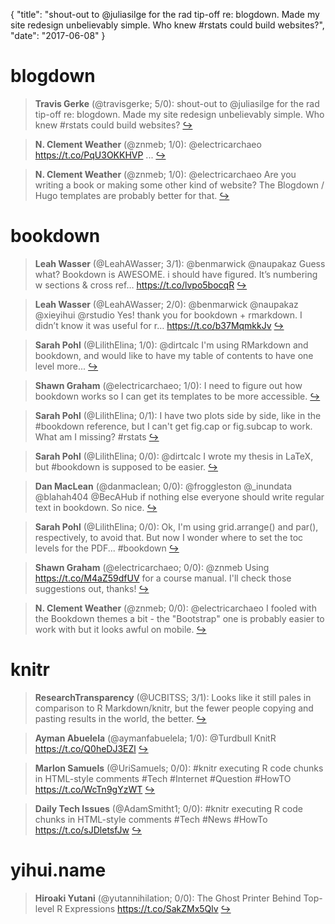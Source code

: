 {
  "title": "shout-out to @juliasilge for the rad tip-off re: blogdown. Made my site redesign unbelievably simple. Who knew #rstats could build websites?",
  "date": "2017-06-08"
}

# blogdown

> **Travis Gerke** (@travisgerke; 5/0): shout-out to @juliasilge for the rad tip-off re: blogdown. Made my site redesign unbelievably simple. Who knew #rstats could build websites?  [&#8618;](https://twitter.com/xieyihui/status/872647981367009282)

<!-- -->


> **N. Clement Weather** (@znmeb; 1/0): @electricarchaeo https://t.co/PqU3OKKHVP ...  [&#8618;](https://twitter.com/xieyihui/status/872604741691359232)

<!-- -->


> **N. Clement Weather** (@znmeb; 1/0): @electricarchaeo Are you writing a book or making some other kind of website? The Blogdown / Hugo templates are probably better for that.  [&#8618;](https://twitter.com/xieyihui/status/872599115900657664)

<!-- -->


# bookdown

> **Leah Wasser** (@LeahAWasser; 3/1): @benmarwick @naupakaz Guess what? Bookdown is AWESOME. i should have figured. It’s numbering w sections &amp; cross ref… https://t.co/lvpo5bocqR  [&#8618;](https://twitter.com/xieyihui/status/872855372226334720)

<!-- -->


> **Leah Wasser** (@LeahAWasser; 2/0): @benmarwick @naupakaz @xieyihui @rstudio Yes! thank you for bookdown + rmarkdown. I didn’t know it was useful for r… https://t.co/b37MqmkkJv  [&#8618;](https://twitter.com/xieyihui/status/872856356340072448)

<!-- -->


> **Sarah Pohl** (@LilithElina; 1/0): @dirtcalc I'm using RMarkdown and bookdown, and would like to have my table of contents to have one level more...  [&#8618;](https://twitter.com/xieyihui/status/872824183373406211)

<!-- -->


> **Shawn Graham** (@electricarchaeo; 1/0): I need to figure out how bookdown works so I can get its templates to be more accessible.  [&#8618;](https://twitter.com/xieyihui/status/872598370413621248)

<!-- -->


> **Sarah Pohl** (@LilithElina; 0/1): I have two plots side by side, like in the #bookdown reference, but I can't get fig.cap or fig.subcap to work. What am I missing? #rstats  [&#8618;](https://twitter.com/xieyihui/status/872741010404769792)

<!-- -->


> **Sarah Pohl** (@LilithElina; 0/0): @dirtcalc I wrote my thesis in LaTeX, but #bookdown is supposed to be easier.  [&#8618;](https://twitter.com/xieyihui/status/872897493377437700)

<!-- -->


> **Dan MacLean** (@danmaclean; 0/0): @froggleston @_inundata @blahah404 @BecAHub if nothing else everyone should write regular text in bookdown. So nice.  [&#8618;](https://twitter.com/xieyihui/status/872834038368792576)

<!-- -->


> **Sarah Pohl** (@LilithElina; 0/0): Ok, I'm using grid.arrange() and par(), respectively, to avoid that. But now I wonder where to set the toc levels for the PDF... #bookdown  [&#8618;](https://twitter.com/xieyihui/status/872810588103213056)

<!-- -->


> **Shawn Graham** (@electricarchaeo; 0/0): @znmeb Using https://t.co/M4aZ59dfUV for a course manual. I'll check those suggestions out, thanks!  [&#8618;](https://twitter.com/xieyihui/status/872603752972333056)

<!-- -->


> **N. Clement Weather** (@znmeb; 0/0): @electricarchaeo I fooled with the Bookdown themes a bit - the "Bootstrap" one is probably easier to work with but it looks awful on mobile.  [&#8618;](https://twitter.com/xieyihui/status/872599439461855232)

<!-- -->


# knitr

> **ResearchTransparency** (@UCBITSS; 3/1): Looks like it still pales in comparison to R Markdown/knitr, but the fewer people copying and pasting results in the world, the better.  [&#8618;](https://twitter.com/xieyihui/status/872700765827022848)

<!-- -->


> **Ayman Abuelela** (@aymanfabuelela; 1/0): @Turdbull KnitR https://t.co/Q0heDJ3EZl  [&#8618;](https://twitter.com/xieyihui/status/872625295345553408)

<!-- -->


> **Marlon Samuels** (@UriSamuels; 0/0): #knitr executing R code chunks in HTML-style comments
#Tech #Internet #Question #HowTO
https://t.co/WcTn9gYzWT  [&#8618;](https://twitter.com/xieyihui/status/872814388633272320)

<!-- -->


> **Daily Tech Issues** (@AdamSmitht1; 0/0): #knitr executing R code chunks in HTML-style comments
#Tech #News #HowTo
https://t.co/sJDletsfJw  [&#8618;](https://twitter.com/xieyihui/status/872814345536798721)

<!-- -->


# yihui.name

> **Hiroaki Yutani** (@yutannihilation; 0/0): The Ghost Printer Behind Top-level R Expressions
https://t.co/SakZMx5Qlv  [&#8618;](https://twitter.com/xieyihui/status/872813809282334721)

<!-- -->


